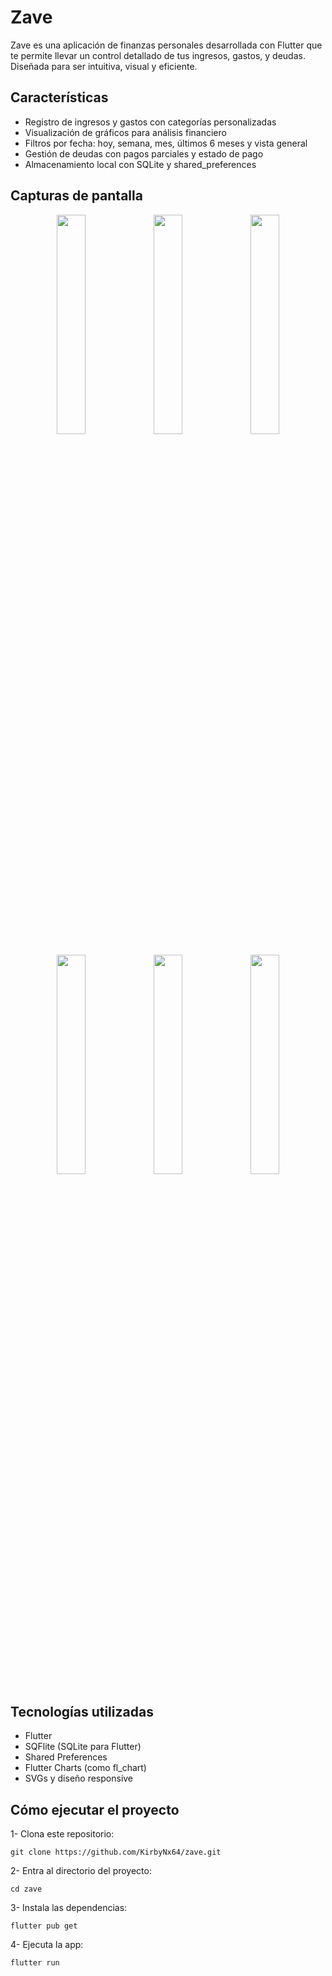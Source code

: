 # Zave
Zave es una aplicación de finanzas personales desarrollada con Flutter que te permite llevar un control detallado de tus ingresos, gastos, y deudas. Diseñada para ser intuitiva, visual y eficiente.

## Características

- Registro de ingresos y gastos con categorías personalizadas
- Visualización de gráficos para análisis financiero
- Filtros por fecha: hoy, semana, mes, últimos 6 meses y vista general
- Gestión de deudas con pagos parciales y estado de pago
- Almacenamiento local con SQLite y shared_preferences

## Capturas de pantalla

<p align="center">
  <img src="assets/screenshots/img1.png" width="30%">
  <img src="assets/screenshots/img2.png" width="30%">
  <img src="assets/screenshots/img3.png" width="30%">
</p>
<p align="center">
  <img src="assets/screenshots/img4.png" width="30%">
  <img src="assets/screenshots/img5.png" width="30%">
  <img src="assets/screenshots/img6.png" width="30%">
</p>

## Tecnologías utilizadas

- Flutter
- SQFlite (SQLite para Flutter)
- Shared Preferences
- Flutter Charts (como fl_chart)
- SVGs y diseño responsive

## Cómo ejecutar el proyecto

1- Clona este repositorio:

`git clone https://github.com/KirbyNx64/zave.git`

2- Entra al directorio del proyecto:

`cd zave`

3- Instala las dependencias:

`flutter pub get`

4- Ejecuta la app:

`flutter run`

